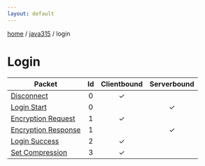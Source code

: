 ```yaml
---
layout: default
---
```


[home](/)  /  [java315](/protocol/java315)  /  login

# Login

Packet | Id | Clientbound | Serverbound
---|:---:|:---:|:---:
[Disconnect](login/disconnect) | 0 | ✓ |  
[Login Start](login/login-start) | 0 |   | ✓
[Encryption Request](login/encryption-request) | 1 | ✓ |  
[Encryption Response](login/encryption-response) | 1 |   | ✓
[Login Success](login/login-success) | 2 | ✓ |  
[Set Compression](login/set-compression) | 3 | ✓ |
